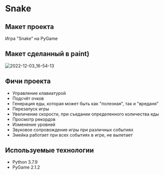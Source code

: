 # Snake

## Макет проекта
Игра "Snake" на PyGame

## Макет сделанный в paint)
![2022-12-03_16-54-13](https://user-images.githubusercontent.com/94148371/205493532-5135a7ae-e3b6-4873-a666-17e935855160.png)


## Фичи проекта
- Управление клавиатурой
- Подсчёт очков
- Генерация еды, которая может быть как "полезная", так и "вреданя"
- Перезапуск игры
- Увеличение скорости, при съедании определенного количества еды
- Просмотр рекордов
- Изменение уровней
- Звуковое сопровождение игры при различных событиях
- Змейка работает при всех событиях в игре, не вылетает


## Используемые технологии
- Python 3.7.9
- PyGame 2.1.2

